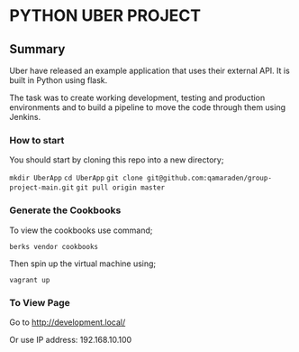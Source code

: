 # PYTHON UBER PROJECT

## Summary

Uber have released an example application that uses their external API. It is built in Python using flask.

The task was to create working development, testing and production environments and to build a pipeline to move the code through them using Jenkins.

### How to start

You should start by cloning this repo into a new directory;

`mkdir UberApp`
`cd UberApp`
`git clone git@github.com:qamaraden/group-project-main.git`
`git pull origin master`


### Generate the Cookbooks

To view the cookbooks use command;

`berks vendor cookbooks`

Then spin up the virtual machine using;

`vagrant up`

### To View Page

Go to http://development.local/

Or use IP address: 192.168.10.100
